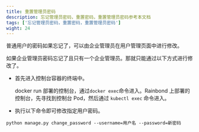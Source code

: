 ```yaml
---
title: 重置管理员密码
description: 忘记管理员密码，重置密码，重置管理员密码参考本文档
tags: ['忘记管理员密码，重置密码，重置管理员密码']
wight: 24
---
```


普通用户的密码如果忘记了，可以由企业管理员在用户管理页面中进行修改。

如果企业管理员密码忘记了且只有一个企业管理员。那就只能通过以下方式进行修改了。

- 首先进入控制台容器的终端中。

  docker run 部署的控制台，通过`docker exec`命令进入。Rainbond 上部署的控制台，先寻找到控制台 Pod，然后通过 `kubectl exec` 命令进入。

- 执行以下命令即可修改指定用户密码。

```
python manage.py change_password --username=用户名 --password=新密码
```
